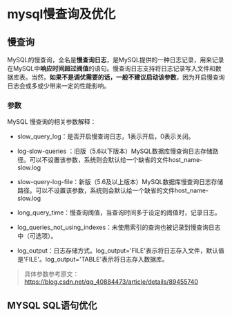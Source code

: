 # mysql慢查询及优化

## 慢查询

MySQL的慢查询，全名是**慢查询日志**，是MySQL提供的一种日志记录，用来记录在MySQL中**响应时间超过阀值**的语句。慢查询日志支持将日志记录写入文件和数据库表。当然，**如果不是调优需要的话，一般不建议启动该参数**，因为开启慢查询日志会或多或少带来一定的性能影响。

### 参数

MySQL 慢查询的相关参数解释：

- slow_query_log：是否开启慢查询日志，1表示开启，0表示关闭。


- log-slow-queries ：旧版（5.6以下版本）MySQL数据库慢查询日志存储路径。可以不设置该参数，系统则会默认给一个缺省的文件host_name-slow.log


- slow-query-log-file：新版（5.6及以上版本）MySQL数据库慢查询日志存储路径。可以不设置该参数，系统则会默认给一个缺省的文件host_name-slow.log


- long_query_time：慢查询阈值，当查询时间多于设定的阈值时，记录日志。


- log_queries_not_using_indexes：未使用索引的查询也被记录到慢查询日志中（可选项）。


- log_output：日志存储方式。log_output='FILE'表示将日志存入文件，默认值是'FILE'。log_output='TABLE'表示将日志存入数据库。

> 具体参数参考原文：https://blog.csdn.net/qq_40884473/article/details/89455740

## MYSQL SQL语句优化

